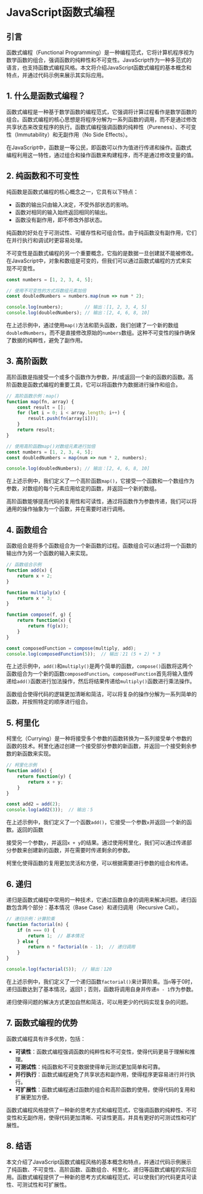 # JavaScript函数式编程

## 引言

函数式编程（Functional Programming）是一种编程范式，它将计算机程序视为数学函数的组合，强调函数的纯粹性和不可变性。JavaScript作为一种多范式的语言，也支持函数式编程风格。本文将介绍JavaScript函数式编程的基本概念和特点，并通过代码示例来展示其实际应用。


## 1. 什么是函数式编程？

函数式编程是一种基于数学函数的编程范式，它强调将计算过程看作是数学函数的组合。函数式编程的核心思想是将程序分解为一系列函数的调用，而不是通过修改共享状态来改变程序的执行。函数式编程强调函数的纯粹性（Pureness）、不可变性（Immutability）和无副作用（No Side Effects）。

在JavaScript中，函数是一等公民，即函数可以作为值进行传递和操作。函数式编程利用这一特性，通过组合和操作函数来构建程序，而不是通过修改变量的值。

## 2. 纯函数和不可变性

纯函数是函数式编程的核心概念之一，它具有以下特点：

- 函数的输出只由输入决定，不受外部状态的影响。
- 函数对相同的输入始终返回相同的输出。
- 函数没有副作用，即不修改外部状态。

纯函数的好处在于可测试性、可缓存性和可组合性。由于纯函数没有副作用，它们在并行执行和调试时更容易处理。

不可变性是函数式编程的另一个重要概念，它指的是数据一旦创建就不能被修改。在JavaScript中，对象和数组是可变的，但我们可以通过函数式编程的方式来实现不可变性。

```js
const numbers = [1, 2, 3, 4, 5];

// 使用不可变性的方式将数组元素加倍
const doubledNumbers = numbers.map(num => num * 2);

console.log(numbers);        // 输出：[1, 2, 3, 4, 5]
console.log(doubledNumbers); // 输出：[2, 4, 6, 8, 10]
```

在上述示例中，通过使用`map()`方法和箭头函数，我们创建了一个新的数组`doubledNumbers`，而不是直接修改原始的`numbers`数组。这种不可变性的操作确保了数据的纯粹性，避免了副作用。

## 3. 高阶函数

高阶函数是指接受一个或多个函数作为参数，并/或返回一个新的函数的函数。高阶函数是函数式编程的重要工具，它可以将函数作为数据进行操作和组合。

```js
// 高阶函数示例：map()
function map(fn, array) {
    const result = [];
    for (let i = 0; i < array.length; i++) {
        result.push(fn(array[i]));
    }
    return result;
}

// 使用高阶函数map()对数组元素进行加倍
const numbers = [1, 2, 3, 4, 5];
const doubledNumbers = map(num => num * 2, numbers);

console.log(doubledNumbers); // 输出：[2, 4, 6, 8, 10]
```

在上述示例中，我们定义了一个高阶函数`map()`，它接受一个函数和一个数组作为参数，对数组的每个元素应用给定的函数，并返回一个新的数组。

高阶函数能够提高代码的复用性和可读性，通过将函数作为参数传递，我们可以将通用的操作抽象为一个函数，并在需要时进行调用。

## 4. 函数组合

函数组合是将多个函数组合为一个新函数的过程。函数组合可以通过将一个函数的输出作为另一个函数的输入来实现。

```js
// 函数组合示例
function add(x) {
    return x + 2;
}

function multiply(x) {
    return x * 3;
}

function compose(f, g) {
    return function(x) {
        return f(g(x));
    }
}

const composedFunction = compose(multiply, add);
console.log(composedFunction(5));  // 输出：21 (5 + 2) * 3
```

在上述示例中，`add()`和`multiply()`是两个简单的函数，`compose()`函数将这两个函数组合为一个新的函数`composedFunction`。`composedFunction`首先将输入值传递给`add()`函数进行加法操作，然后将结果传递给`multiply()`函数进行乘法操作。

函数组合使得代码的逻辑更加清晰和简洁，可以将复杂的操作分解为一系列简单的函数，并按照特定的顺序进行组合。

## 5. 柯里化

柯里化（Currying）是一种将接受多个参数的函数转换为一系列接受单个参数的函数的技术。柯里化通过创建一个接受部分参数的新函数，并返回一个接受剩余参数的新函数来实现。

```js
// 柯里化示例
function add(x) {
    return function(y) {
        return x + y;
    }
}

const add2 = add(2);
console.log(add2(3));  // 输出：5
```

在上述示例中，我们定义了一个函数`add()`，它接受一个参数`x`并返回一个新的函数。返回的函数

接受另一个参数`y`，并返回`x + y`的结果。通过使用柯里化，我们可以通过传递部分参数来创建新的函数，并在需要时传递剩余的参数。

柯里化使得函数的复用更加灵活和方便，可以根据需要进行参数的组合和传递。

## 6. 递归

递归是函数式编程中常用的一种技术，它通过函数自身的调用来解决问题。递归函数包含两个部分：基本情况（Base Case）和递归调用（Recursive Call）。

```js
// 递归示例：计算阶乘
function factorial(n) {
    if (n === 0) {
        return 1;  // 基本情况
    } else {
        return n * factorial(n - 1);  // 递归调用
    }
}

console.log(factorial(5));  // 输出：120
```

在上述示例中，我们定义了一个递归函数`factorial()`来计算阶乘。当`n`等于0时，递归函数达到了基本情况，返回1；否则，函数将调用自身并传递`n - 1`作为参数。

递归使得问题的解决方式更加自然和简洁，可以用更少的代码实现复杂的问题。

## 7. 函数式编程的优势

函数式编程具有许多优势，包括：

- **可读性**：函数式编程强调函数的纯粹性和不可变性，使得代码更易于理解和推理。
- **可测试性**：纯函数和不可变数据使得单元测试更加简单和可靠。
- **并行执行**：函数式编程避免了共享状态和副作用，使得程序更容易进行并行执行。
- **可扩展性**：函数式编程通过函数的组合和高阶函数的使用，使得代码的复用和扩展更加方便。

函数式编程风格提供了一种新的思考方式和编程范式，它强调函数的纯粹性、不可变性和无副作用，使得代码更加清晰、可读性更高，并具有更好的可测试性和可扩展性。

## 8. 结语

本文介绍了JavaScript函数式编程风格的基本概念和特点，并通过代码示例展示了纯函数、不可变性、高阶函数、函数组合、柯里化、递归等函数式编程的实际应用。函数式编程提供了一种新的思考方式和编程范式，可以使我们的代码更具可读性、可测试性和可扩展性。
